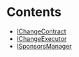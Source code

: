 # Contents

- [IChangeContract](IChangeContract.sol/interface.IChangeContract.md)
- [IChangeExecutor](IChangeExecutor.sol/interface.IChangeExecutor.md)
- [ISponsorsManager](ISponsorsManager.sol/interface.ISponsorsManager.md)
